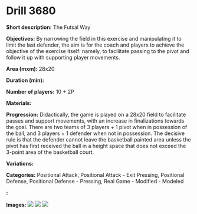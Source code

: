 # Drill 3680

**Short description:**
The Futsal Way

**Objectives:**
By narrowing the field in this exercise and manipulating it to limit the last defender, the aim is for the coach and players to achieve the objective of the exercise itself: namely, to facilitate passing to the pivot and follow it up with supporting player movements.

**Area (mxm):**
28x20

**Duration (min):**


**Number of players:**
10 + 2P

**Materials:**


**Progression:**
Didactically, the game is played on a 28x20 field to facilitate passes and support movements, with an increase in finalizations towards the goal. There are two teams of 3 players + 1 pivot when in possession of the ball, and 3 players + 1 defender when not in possession. The decisive rule is that the defender cannot leave the basketball painted area unless the pivot has first received the ball in a height space that does not exceed the 3-point area of the basketball court.

**Variations:**


**Categories:**
Positional Attack, Positional Attack - Exit Pressing, Positional Defense, Positional Defense - Pressing, Real Game - Modified - Modeled

**:**


**Images:**
![](https://www.coachingfutsal.com/\images\b2c572d5-d626-4ca2-9dc7-927f31008217_dani3.jpg)
![](https://www.coachingfutsal.com/\images\57aa5705-64da-4633-896c-4e4525b8a8ec_dani2.jpg)
![](https://www.coachingfutsal.com/\images\bec177ec-b05d-4e1e-bee5-d68d2ba5bb66_dani1.jpg)

